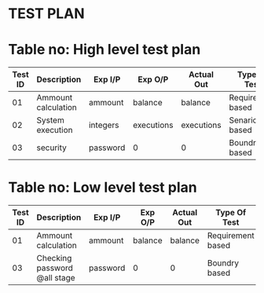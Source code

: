 # TEST PLAN
# Table no: High level test plan

|Test ID|Description	              |Exp I/P	      |Exp O/P	      |Actual Out	             |Type Of Test     |
|-------|-----------------------------|---------------|---------------|--------------------------|-----------------|
|01     | Ammount calculation         |ammount        |balance        | balance                  |Requirement based|
|02     | System execution            |integers       |executions     | executions               |Senario based    |
|03     | security                    |password       | 0             | 0                        |Boundry based    |

# Table no: Low level test plan

|Test ID|Description	              |Exp I/P	      |Exp O/P	      |Actual Out	             |Type Of Test     |
|-------|-----------------------------|---------------|---------------|--------------------------|-----------------|
|01     |Ammount calculation          |ammount        | balance       |balance                   |Requirement based||02     |Accuracy                     |float value    |float value    |float value               |Senario based    |
|03     |Checking password @all stage | password      |0              |0                         |Boundry based    |
